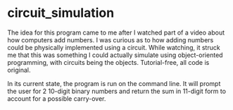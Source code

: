 # circuit_simulation

The idea for this program came to me after I watched part of a video about how computers add numbers.  I was curious as to how adding numbers could be physically implemented using a circuit.  While watching, it struck me that this was something I could actually simulate using object-oriented programming, with circuits being the objects.  Tutorial-free, all code is original.

In its current state, the program is run on the command line.  It will prompt the user for 2 10-digit binary numbers and return the sum in 11-digit form to account for a possible carry-over.
